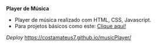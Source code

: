 **Player de Música**

- Player de música realizado com HTML, CSS, Javascript.
- Para projetos básicos como este: [Clique aqui!](https://costamateus7.github.io/portifolio/)

*Deploy* https://costamateus7.github.io/musicPlayer/

